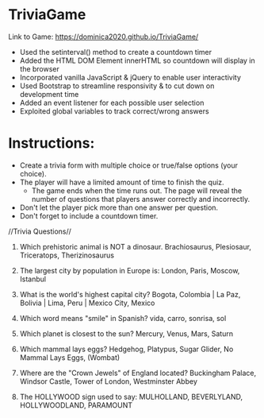 # TriviaGame
Link to Game: https://dominica2020.github.io/TriviaGame/

- Used the setinterval() method to create a countdown timer
- Added the HTML DOM Element innerHTML so countdown will display in the browser
- Incorporated vanilla JavaScript & jQuery to enable user interactivity
- Used Bootstrap to streamline responsivity & to cut down on development time
- Added an event listener for each possible user selection
- Exploited global variables to track correct/wrong answers

# Instructions:
- Create a trivia form with multiple choice or true/false options (your choice).
- The player will have a limited amount of time to finish the quiz.
    - The game ends when the time runs out. The page will reveal the number of questions that players answer correctly and incorrectly.
- Don't let the player pick more than one answer per question.
- Don't forget to include a countdown timer.


//Trivia Questions//
 1. Which prehistoric animal is NOT a dinosaur.
 Brachiosaurus, Plesiosaur, Triceratops, Therizinosaurus

 2. The largest city by population in Europe is:
 London, Paris, Moscow, Istanbul

 3. What is the world's highest capital city?
 Bogota, Colombia | La Paz, Bolivia | Lima, Peru | Mexico City, Mexico

 4. Which word means "smile" in Spanish?
 vida, carro, sonrisa, sol

 5. Which planet is closest to the sun?
 Mercury, Venus, Mars, Saturn

 6. Which mammal lays eggs?
 Hedgehog, Platypus, Sugar Glider, No Mammal Lays Eggs, (Wombat)

 7. Where are the "Crown Jewels" of England located?
 Buckingham Palace, Windsor Castle, Tower of London, Westminster Abbey

 8. The HOLLYWOOD sign used to say:
 MULHOLLAND, BEVERLYLAND, HOLLYWOODLAND, PARAMOUNT
